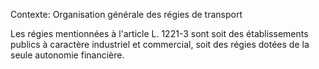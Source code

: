 Contexte: Organisation générale des régies de transport

Les régies mentionnées à l'article L. 1221-3 sont soit des établissements publics à caractère industriel et commercial, soit des régies dotées de la seule autonomie financière.